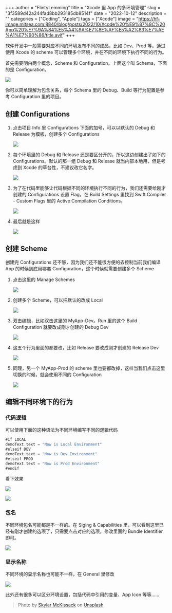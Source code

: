 +++
author = "FlintyLemming"
title = "Xcode 里 App 的多环境管理"
slug = "3f3589d42a244fad8bb293185db8514f"
date = "2022-10-12"
description = ""
categories = ["Coding", "Apple"]
tags = ["Xcode"]
image = "https://hf-image.mitsea.com:8840/blog/posts/2022/10/Xcode%20%E9%87%8C%20App%20%E7%9A%84%E5%A4%9A%E7%8E%AF%E5%A2%83%E7%AE%A1%E7%90%86/title.avif"
+++

软件开发中一般需要对应不同的环境发布不同的成品，比如 Dev、Prod 等。通过使用 Xcode 的 scheme 可以管理多个环境，并在不同的环境下执行不同的行为。

首先需要明白两个概念，Scheme 和 Configuration。上面这个叫 Schema，下面的是 Configuration。

![](https://hf-image.mitsea.com:8840/blog/posts/2022/10/Xcode%20%E9%87%8C%20App%20%E7%9A%84%E5%A4%9A%E7%8E%AF%E5%A2%83%E7%AE%A1%E7%90%86/Untitled.avif)

你可以简单理解为包含关系，每个 Schema 里的 Debug、Build 等行为配置是参考 Configuration 里的项目。

## 创建 Configurations

1. 点击项目 Info 里 Configurations 下面的加号，可以以默认的 Debug 和 Release 为模板，创建多个 Configurations

    ![](https://hf-image.mitsea.com:8840/blog/posts/2022/10/Xcode%20%E9%87%8C%20App%20%E7%9A%84%E5%A4%9A%E7%8E%AF%E5%A2%83%E7%AE%A1%E7%90%86/Untitled%201.avif)

2. 每个环境里的 Debug 和 Release 还是要区分开的，所以这边创建出了如下的 Configurations。默认的那一组 Debug 和 Release 就当内部本地用，但是考虑到 Xcode 的草台性，不建议改它名字。

    ![](https://hf-image.mitsea.com:8840/blog/posts/2022/10/Xcode%20%E9%87%8C%20App%20%E7%9A%84%E5%A4%9A%E7%8E%AF%E5%A2%83%E7%AE%A1%E7%90%86/Untitled%202.avif)

3. 为了在代码里能够让代码根据不同的环境执行不同的行为，我们还需要给刚才创建的 Configurations 设置 Flag。在 Build Settings 里找到 Swift Compiler - Custom Flags 里的 Active Compilation Conditions。

    ![](https://hf-image.mitsea.com:8840/blog/posts/2022/10/Xcode%20%E9%87%8C%20App%20%E7%9A%84%E5%A4%9A%E7%8E%AF%E5%A2%83%E7%AE%A1%E7%90%86/Untitled%203.avif)

4. 最后就是这样

    ![](https://hf-image.mitsea.com:8840/blog/posts/2022/10/Xcode%20%E9%87%8C%20App%20%E7%9A%84%E5%A4%9A%E7%8E%AF%E5%A2%83%E7%AE%A1%E7%90%86/Untitled%204.avif)

## 创建 Scheme

创建完 Configurations 还不够，因为我们还不能很方便的去控制当前我们编译 App 的时候到底用哪套 Configuration，这个时候就需要创建多个 Scheme

1. 点击这里的 Manage Schemes

    ![](https://hf-image.mitsea.com:8840/blog/posts/2022/10/Xcode%20%E9%87%8C%20App%20%E7%9A%84%E5%A4%9A%E7%8E%AF%E5%A2%83%E7%AE%A1%E7%90%86/Untitled%205.avif)

2. 创建多个 Scheme，可以把默认的改成 Local

    ![](https://hf-image.mitsea.com:8840/blog/posts/2022/10/Xcode%20%E9%87%8C%20App%20%E7%9A%84%E5%A4%9A%E7%8E%AF%E5%A2%83%E7%AE%A1%E7%90%86/Untitled%206.avif)

3. 双击编辑，比如双击这里的 MyApp-Dev。Run 里的这个 Build Configuration 就要改成刚才创建的 Debug Dev

    ![](https://hf-image.mitsea.com:8840/blog/posts/2022/10/Xcode%20%E9%87%8C%20App%20%E7%9A%84%E5%A4%9A%E7%8E%AF%E5%A2%83%E7%AE%A1%E7%90%86/Untitled%207.avif)

4. 这五个行为里面的都要改，比如 Release 要改成刚才创建的 Release Dev

    ![](https://hf-image.mitsea.com:8840/blog/posts/2022/10/Xcode%20%E9%87%8C%20App%20%E7%9A%84%E5%A4%9A%E7%8E%AF%E5%A2%83%E7%AE%A1%E7%90%86/Untitled%208.avif)

5. 同理，另一个 MyApp-Prod 的 scheme 里也要都改掉，这样当我们点击这里切换的时候，就会使用不同的 Configuration

    ![](https://hf-image.mitsea.com:8840/blog/posts/2022/10/Xcode%20%E9%87%8C%20App%20%E7%9A%84%E5%A4%9A%E7%8E%AF%E5%A2%83%E7%AE%A1%E7%90%86/Untitled%209.avif)

## 编辑不同环境下的行为

### 代码逻辑

可以使用下面的这种语法为不同环境编写不同的逻辑代码

```swift
#if LOCAL
demoText.text = "Now is Local Environment"
#elseif DEV
demoText.text = "Now is Dev Environment"
#elseif PROD
demoText.text = "Now is Prod Environment"
#endif
```

看下效果

![](https://hf-image.mitsea.com:8840/blog/posts/2022/10/Xcode%20%E9%87%8C%20App%20%E7%9A%84%E5%A4%9A%E7%8E%AF%E5%A2%83%E7%AE%A1%E7%90%86/Untitled%2010.avif)

![](https://hf-image.mitsea.com:8840/blog/posts/2022/10/Xcode%20%E9%87%8C%20App%20%E7%9A%84%E5%A4%9A%E7%8E%AF%E5%A2%83%E7%AE%A1%E7%90%86/Untitled%2011.avif)

### 包名

不同环境包名可能都是不一样的。在 Siging & Capabilities 里，可以看到这里已经有刚才创建的选项了，只需要点击对应的选项，修改里面的 Bundle Identifier 即可。

![](https://hf-image.mitsea.com:8840/blog/posts/2022/10/Xcode%20%E9%87%8C%20App%20%E7%9A%84%E5%A4%9A%E7%8E%AF%E5%A2%83%E7%AE%A1%E7%90%86/Untitled%2012.avif)

### 显示名称

不同环境的显示名称也可能不一样，在 General 里修改

![](https://hf-image.mitsea.com:8840/blog/posts/2022/10/Xcode%20%E9%87%8C%20App%20%E7%9A%84%E5%A4%9A%E7%8E%AF%E5%A2%83%E7%AE%A1%E7%90%86/Untitled%2013.avif)

此外还有很多可以区分环境设置，包括代码中引用的变量、App Icon 等等……

> Photo by [Skylar McKissack](https://unsplash.com/@skymckissack?utm_source=unsplash&utm_medium=referral&utm_content=creditCopyText) on [Unsplash](https://unsplash.com/?utm_source=unsplash&utm_medium=referral&utm_content=creditCopyText)
  